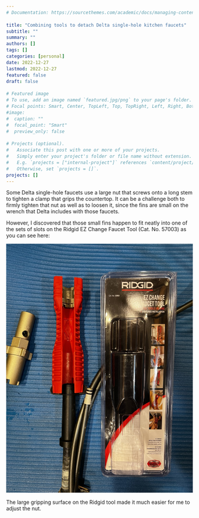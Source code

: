 ```yaml
---
# Documentation: https://sourcethemes.com/academic/docs/managing-content/

title: "Combining tools to detach Delta single-hole kitchen faucets"
subtitle: ""
summary: ""
authors: []
tags: []
categories: [personal]
date: 2022-12-27
lastmod: 2022-12-27
featured: false
draft: false

# Featured image
# To use, add an image named `featured.jpg/png` to your page's folder.
# Focal points: Smart, Center, TopLeft, Top, TopRight, Left, Right, BottomLeft, Bottom, BottomRight.
#image:
#  caption: ""
#  focal_point: "Smart"
#  preview_only: false

# Projects (optional).
#   Associate this post with one or more of your projects.
#   Simply enter your project's folder or file name without extension.
#   E.g. `projects = ["internal-project"]` references `content/project/deep-learning/index.md`.
#   Otherwise, set `projects = []`.
projects: []
---
```

Some Delta single-hole faucets use a large nut that screws onto a long stem to tighten a clamp that grips the countertop. It can be a challenge both to firmly tighten that nut as well as to loosen it, since the fins are small on the wrench that Delta includes with those faucets.

However, I discovered that those small fins happen to fit neatly into one of the sets of slots on the Ridgid EZ Change Faucet Tool (Cat. No. 57003) as you can see here:

![Small fins on Delta faucet wrench fitting neatly into slots in Ridgid tool](img/faucet-tools.JPG)

The large gripping surface on the Ridgid tool made it much easier for me to adjust the nut.
